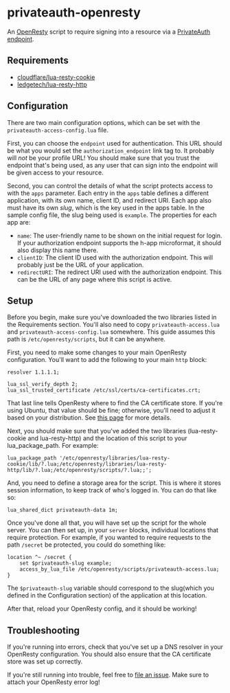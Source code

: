 # privateauth-openresty
An [OpenResty](https://openresty.org/en/) script to require signing into a resource via a [PrivateAuth endpoint](https://github.com/thatoddmailbox/PrivateAuth).

## Requirements
* [cloudflare/lua-resty-cookie](https://github.com/cloudflare/lua-resty-cookie)
* [ledgetech/lua-resty-http](https://github.com/ledgetech/lua-resty-http)

## Configuration
There are two main configuration options, which can be set with the `privateauth-access-config.lua` file.

First, you can choose the `endpoint` used for authentication. This URL should be what you would set the `authorization_endpoint` link tag to. It probably will _not_ be your profile URL! You should make sure that you trust the endpoint that's being used, as any user that can sign into the endpoint will be given access to your resource.

Second, you can control the details of what the script protects access to with the `apps` parameter. Each entry in the `apps` table defines a different application, with its own name, client ID, and redirect URI. Each app also must have its own _slug_, which is the key used in the apps table. In the sample config file, the slug being used is `example`. The properties for each app are:
* `name`: The user-friendly name to be shown on the initial request for login. If your authorization endpoint supports the h-app microformat, it should also display this name there.
* `clientID`: The client ID used with the authorization endpoint. This will probably just be the URL of your application.
* `redirectURI`: The redirect URI used with the authorization endpoint. This can be the URL of any page where this script is active.

## Setup
Before you begin, make sure you've downloaded the two libraries listed in the Requirements section. You'll also need to copy `privateauth-access.lua` and `privateauth-access-config.lua` somewhere. This guide assumes this path is `/etc/openresty/scripts`, but it can be anywhere.

First, you need to make some changes to your main OpenResty configuration. You'll want to add the following to your main `http` block:
```
resolver 1.1.1.1;

lua_ssl_verify_depth 2;
lua_ssl_trusted_certificate /etc/ssl/certs/ca-certificates.crt;
```
That last line tells OpenResty where to find the CA certificate store. If you're using Ubuntu, that value should be fine; otherwise, you'll need to adjust it based on your distribution. See [this page](https://github.com/ledgetech/lua-resty-http/issues/42) for more details.

Next, you should make sure that you've added the two libraries (lua-resty-cookie and lua-resty-http) and the location of this script to your lua_package_path. For example:
```
lua_package_path '/etc/openresty/libraries/lua-resty-cookie/lib/?.lua;/etc/openresty/libraries/lua-resty-http/lib/?.lua;/etc/openresty/scripts/?.lua;;';
```

And, you need to define a storage area for the script. This is where it stores session information, to keep track of who's logged in. You can do that like so:
```
lua_shared_dict privateauth-data 1m;
```

Once you've done all that, you will have set up the script for the whole server. You can then set up, in your `server` blocks, individual locations that require protection. For example, if you wanted to require requests to the path `/secret` be protected, you could do something like:
```
location ^~ /secret {
	set $privateauth-slug example;
	access_by_lua_file /etc/openresty/scripts/privateauth-access.lua;
}
```
The `$privateauth-slug` variable should correspond to the slug(which you defined in the Configuration section) of the application at this location.

After that, reload your OpenResty config, and it should be working!

## Troubleshooting
If you're running into errors, check that you've set up a DNS resolver in your OpenResty configuration. You should also ensure that the CA certificate store was set up correctly.

If you're still running into trouble, feel free to [file an issue](https://github.com/thatoddmailbox/privateauth-openresty/issues). Make sure to attach your OpenResty error log!